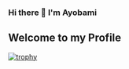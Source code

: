### Hi there 👋 I'm Ayobami
## Welcome to my Profile


[![trophy](https://github-profile-trophy.vercel.app/?username=roybylon)](https://github.com/ryo-ma/github-profile-trophy)

<img src="https://komarev.com/ghpvc/?username=roybylon&style=flat-square&color=blue" alt=""/>

<!--
**roybylon/roybylon** is a ✨ _special_ ✨ repository because its `README.md` (this file) appears on your GitHub profile.


Here are some ideas to get you started:

- 🔭 I’m currently working on ...
- 🌱 I’m currently learning ...
- 👯 I’m looking to collaborate on ...
- 🤔 I’m looking for help with ...
- 💬 Ask me about ...
- 📫 How to reach me: ...
- 😄 Pronouns: ...
- ⚡ Fun fact: ...
-->
